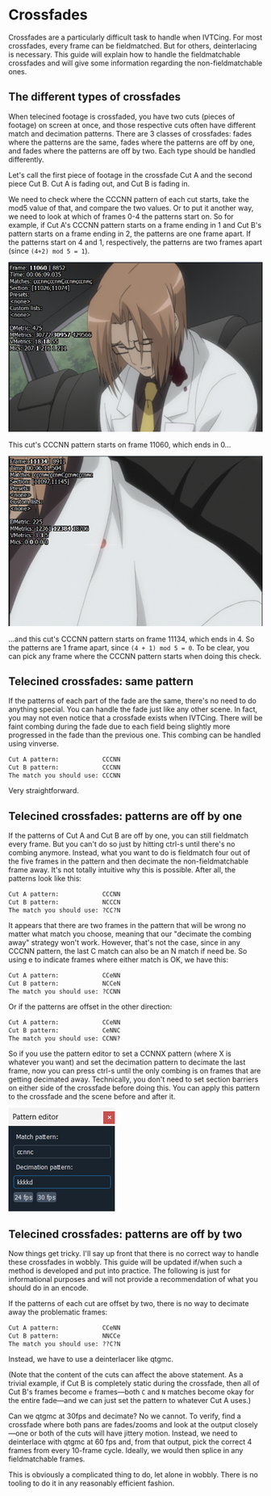 # Crossfades

Crossfades are a particularly difficult task to handle when IVTCing.
For most crossfades, every frame can be fieldmatched. But for
others, deinterlacing is necessary.
This guide will explain how to handle the fieldmatchable crossfades
and will give some information regarding the non-fieldmatchable
ones.

## The different types of crossfades

When telecined footage is crossfaded, you have two cuts (pieces of
footage) on screen at once, and those respective cuts often have
different match and decimation patterns.
There are 3 classes of crossfades: fades where the patterns are the
same, fades where the patterns are off by one, and fades where the
patterns are off by two. Each type should be handled differently.

Let's call the first piece of footage in the crossfade Cut A and the
second piece Cut B. Cut A is fading out, and Cut B is fading in.

We need to check where the CCCNN pattern of each cut starts, take
the mod5 value of that, and compare the two values.
Or to put it another way, we need to look at which of frames 0-4 the 
patterns start on.
So for example, if Cut A's CCCNN pattern starts on a frame ending in
1 and Cut B's pattern starts on a frame ending in 2, the patterns are
one frame apart.
If the patterns start on 4 and 1, respectively, the patterns are two frames apart (since `(4+2) mod 5 = 1`).

![This cut's pattern starts on frame 11060, which ends in 0...](imgs/cut_a.png)

This cut's CCCNN pattern starts on frame 11060, which ends in 0...

![...and this cut's pattern starts on frame 11134, which ends in 4.](imgs/cut_b.png)

...and this cut's CCCNN pattern starts on frame 11134, which ends in 4. So the patterns are 1 frame apart, since `(4 + 1) mod 5 = 0`.
To be clear, you can pick any frame where the CCCNN pattern starts
when doing this check.

## Telecined crossfades: same pattern

If the patterns of each part of the fade are the same, there's no
need to do anything special.
You can handle the fade just like any other scene.
In fact, you may not even notice that a crossfade exists when
IVTCing.
There will be faint combing during the fade due to each field being
slightly more progressed in the fade than the previous one.
This combing can be handled using vinverse.

```
Cut A pattern:            CCCNN
Cut B pattern:            CCCNN
The match you should use: CCCNN
```
Very straightforward.

## Telecined crossfades: patterns are off by one

If the patterns of Cut A and Cut B are off by one, you can still
fieldmatch every frame.
But you can't do so just by hitting ctrl-s until there's no combing
anymore.
Instead, what you want to do is fieldmatch four out of the five
frames in the pattern and then decimate the non-fieldmatchable
frame away.
It's not totally intuitive why this is possible. After all, the
patterns look like this:
```
Cut A pattern:            CCCNN
Cut B pattern:            NCCCN
The match you should use: ?CC?N
```
It appears that there are two frames in the pattern that will be
wrong no matter what match you choose, meaning that our "decimate
the combing away" strategy won't work.
However, that's not the case, since in any CCCNN pattern, the last
C match can also be an N match if need be.
So using e to indicate frames where either match is OK, we have this:
```
Cut A pattern:            CCeNN
Cut B pattern:            NCCeN
The match you should use: ?CCNN
```
Or if the patterns are offset in the other direction:
```
Cut A pattern:            CCeNN
Cut B pattern:            CeNNC
The match you should use: CCNN?
```
So if you use the pattern editor to set a CCNNX pattern (where X
is whatever you want) and set the decimation pattern to decimate
the last frame, now you can press ctrl-s until the only combing
is on frames that are getting decimated away.
Technically, you don't need to set section barriers on either
side of the crossfade before doing this. You can apply this pattern
to the crossfade and the scene before and after it.

![Your pattern could look like this](imgs/off_by_one_pattern.png)

## Telecined crossfades: patterns are off by two

Now things get tricky.
I'll say up front that there is no correct way to handle these
crossfades in wobbly.
This guide will be updated if/when such a method is developed
and put into practice.
The following is just for informational purposes and will not
provide a recommendation of what you should do in an encode.

If the patterns of each cut are offset by two, there is no way to
decimate away the problematic frames:
```
Cut A pattern:            CCeNN
Cut B pattern:            NNCCe
The match you should use: ??C?N
```
Instead, we have to use a deinterlacer like qtgmc.

(Note that the content of the cuts can affect the above statement.
As a trivial example, if Cut B is completely static during the
crossfade, then all of Cut B's frames become `e` frames—both `C` and
`N` matches become okay for the entire fade—and we can just set the
pattern to whatever Cut A uses.)

Can we qtgmc at 30fps and decimate? No we cannot.
To verify, find a crossfade where both pans are fades/zooms and
look at the output closely—one or both of the cuts will have
jittery motion.
Instead, we need to deinterlace with qtgmc at 60 fps and, from that
output, pick the correct 4 frames from every 10-frame cycle.
Ideally, we would then splice in any fieldmatchable frames.

This is obviously a complicated thing to do, let alone in wobbly.
There is no tooling to do it in any reasonably efficient fashion.
